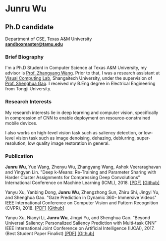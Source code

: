 # Junru Wu

## Ph.D candidate
Department of CSE, Texas A&M University  
**sandboxmaster@tamu.edu**


### Brief Biography

I'm a Ph.D Student in Computer Science at Texas A&M University, my advisor is [Prof. Zhangyang Wang](http://www.atlaswang.com/). Prior to that, I was a research assistant at [Visual Computing Lab](http://vcl.shanghaitech.edu.cn/), Shangaitech University, under the supervision of [Prof. Shenghua Gao](http://sist.shanghaitech.edu.cn/faculty/gaoshh/). I received my B.Eng degree in Electrical Engineering from Tongji University.

### Research Interests

My research interests lie in deep learning and computer vision, specifically in compression of CNN to enable deployment on resource-constrained mobile devices.

I also works on high-level vision task such as saliency detection, or low-level vision task such as image denoising, dehazing, deblurring, super-resolution, low quality image restoration in general.

### Publication

**Junru Wu**, Yue Wang, Zhenyu Wu, Zhangyang Wang, Ashok Veeraraghavan and Yingyan Lin. "Deep k-Means: Re-Training and Parameter Sharing with Harder Cluster Assignments for Compressing Deep Convolutions" International Conference on Machine Learning (ICML), 2018. [[PDF]](https://128.84.21.199/pdf/1806.09228.pdf) [[Github]](https://github.com/Sandbox3aster/Deep-K-Means)

Yanyu Xu, Yanbing Dong, **Junru Wu**, Zhengzhong Sun, Zhiru Shi, Jingyi Yu, and Shenghua Gao. "Gaze Prediction in Dynamic 360◦ Immersive Videos" IEEE International Conference on Computer Vision and Pattern Recognition (CVPR), 2018. [[PDF]](http://openaccess.thecvf.com/content_cvpr_2018/papers/Xu_Gaze_Prediction_in_CVPR_2018_paper.pdf) [[Github]](https://github.com/xuyanyu-shh/VR-EyeTracking)

Yanyu Xu, Nianyi Li, **Junru Wu**, Jingyi Yu, and Shenghua Gao. “Beyond Universal Saliency: Personalized Saliency Prediction with Multi-task CNN” IEEE International Joint Conference on Artificial Intelligence (IJCAI), 2017. (Best Student Paper Finalist) [[PDF]](https://www.ijcai.org/proceedings/2017/0543.pdf) [[Github]](https://github.com/xuyanyu-shh/Personalized-Saliency)


